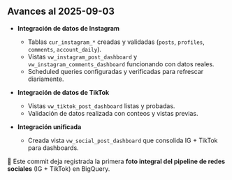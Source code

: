 ## Avances al 2025-09-03

- **Integración de datos de Instagram**
  - Tablas `cur_instagram_*` creadas y validadas (`posts`, `profiles`, `comments`, `account_daily`).
  - Vistas `vw_instagram_post_dashboard` y `vw_instagram_comments_dashboard` funcionando con datos reales.
  - Scheduled queries configuradas y verificadas para refrescar diariamente.

- **Integración de datos de TikTok**
  - Vistas `vw_tiktok_post_dashboard` listas y probadas.
  - Validación de datos realizada con conteos y vistas previas.

- **Integración unificada**
  - Creada vista `vw_social_post_dashboard` que consolida IG + TikTok para dashboards.

📌 Este commit deja registrada la primera **foto integral del pipeline de redes sociales** (IG + TikTok) en BigQuery.
